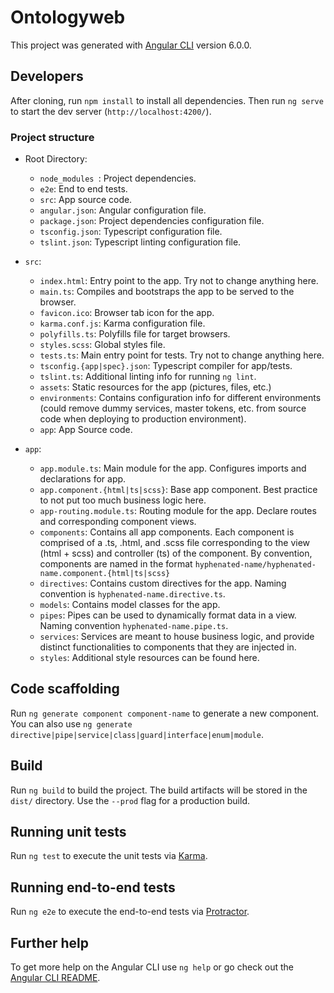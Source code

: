 # Ontologyweb

This project was generated with [Angular CLI](https://github.com/angular/angular-cli) version 6.0.0.

## Developers

After cloning, run `npm install` to install all dependencies. Then run `ng serve` to start the dev server (`http://localhost:4200/`). 

### Project structure

* Root Directory:

    * `node_modules `: Project dependencies.
    * `e2e`: End to end tests.
    * `src`: App source code.
    * `angular.json`: Angular configuration file.
    * `package.json`: Project dependencies configuration file.
    * `tsconfig.json`: Typescript configuration file.
    * `tslint.json`: Typescript linting configuration file.

* `src`:
    * `index.html`: Entry point to the app. Try not to change anything here.
    * `main.ts`: Compiles and bootstraps the app to be served to the browser.
    * `favicon.ico`: Browser tab icon for the app.
    * `karma.conf.js`: Karma configuration file.
    * `polyfills.ts`: Polyfills file for target browsers.
    * `styles.scss`: Global styles file.
    * `tests.ts`: Main entry point for tests. Try not to change anything here.
    * `tsconfig.{app|spec}.json`: Typescript compiler for app/tests.
    * `tslint.ts`: Additional linting info for running `ng lint`.
    * `assets`: Static resources for the app (pictures, files, etc.)
    * `environments`: Contains configuration info for different environments (could remove dummy services, master tokens, etc. from source code when deploying to production environment).
    * `app`: App Source code.

* `app`:
    * `app.module.ts`: Main module for the app. Configures imports and declarations for app.
    * `app.component.{html|ts|scss}`: Base app component. Best practice to not put too much business logic here.
    * `app-routing.module.ts`: Routing module for the app. Declare routes and corresponding component views.
    * `components`: Contains all app components. Each component is comprised of a .ts, .html, and .scss file corresponding to the view (html + scss) and controller (ts) of the component. By convention, components are named in the format `hyphenated-name/hyphenated-name.component.{html|ts|scss}`
    * `directives`: Contains custom directives for the app. Naming convention is `hyphenated-name.directive.ts`.
    * `models`: Contains model classes for the app.
    * `pipes`: Pipes can be used to dynamically format data in a view. Naming convention `hyphenated-name.pipe.ts`.
    * `services`: Services are meant to house business logic, and provide distinct functionalities to components that they are injected in.
    * `styles`: Additional style resources can be found here.

## Code scaffolding

Run `ng generate component component-name` to generate a new component. You can also use `ng generate directive|pipe|service|class|guard|interface|enum|module`.

## Build

Run `ng build` to build the project. The build artifacts will be stored in the `dist/` directory. Use the `--prod` flag for a production build.

## Running unit tests

Run `ng test` to execute the unit tests via [Karma](https://karma-runner.github.io).

## Running end-to-end tests

Run `ng e2e` to execute the end-to-end tests via [Protractor](http://www.protractortest.org/).

## Further help

To get more help on the Angular CLI use `ng help` or go check out the [Angular CLI README](https://github.com/angular/angular-cli/blob/master/README.md).
